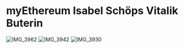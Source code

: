 # myEthereum Isabel Schöps Vitalik Buterin
![IMG_3962](https://github.com/ethereum/ethereum-org-website/assets/127110010/4adb02f7-db5b-4e27-8917-867e9cee10fb)
![IMG_3942](https://github.com/ethereum/ethereum-org-website/assets/127110010/f240a696-80a3-4df3-a1e0-154f5e326f44)
![IMG_3930](https://github.com/ethereum/ethereum-org-website/assets/127110010/6a1a8e59-3269-4266-94df-018536e20236)
